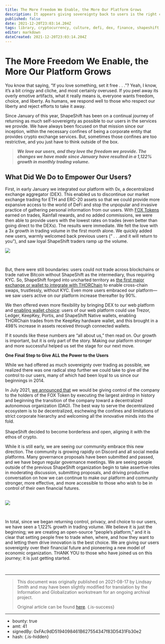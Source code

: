 ```yaml
---
title: The More Freedom We Enable, the More Our Platform Grows
description: It appears giving sovereignty back to users is the right call.
published: false
date: 2021-12-20T23:03:14.204Z
tags: library, cryptocurrency, culture, defi, dex, finance, shapeshift, needs-review
editor: markdown
dateCreated: 2021-12-20T23:03:14.204Z
---
```


# The More Freedom We Enable, the More Our Platform Grows

You know that saying, “If you love something, set it free . . .”? Yeah, I know, it’s a bit cringy and cliche, and most certainly overused. If you peel away its overly emotive artifacts, what it really means is, everyone wants freedom, choice, and liberty. As humans, we respond well to those who respect our liberty and reject efforts to take it away.<br/>

Since January of this year, ShapeShift has been on a continual journey of returning as much self-sovereignty as possible to our users in the services we provide. We have always been focused on that mission since our inception, within the necessary confines of being a corporate entity that provides crypto exchange services. But, sometimes those confines are too restrictive, and you just have to think outside of the box.<br/>

> ***We love our users, and they love the freedom we provide. The changes we have made since January have resulted in a 1,122% growth in monthly trading volume.***<br/>

## **What Did We Do to Empower Our Users?** <br/>

First, in early January we integrated our platform with 0x, a decentralized exchange aggregator (DEX). This enabled us to discontinue our market exchange trading for ETH and ERC-20 assets so that we could provide more expansive access to the world of DeFi and stop the unpopular and invasive practice of gathering personal information from our users. With [FOX Tokens](https://fox.shapeshift.com/) earned on trades, Rainfall rewards, and no added commissions, we were then able to provide users with the lowest rates on trades (even better than going direct to the DEXs). The results were immediate. We felt the love with a 3x growth in trading volume in the first month alone. We quickly added new users, warmly welcomed back previous users (“ . . .and it will return to you”), and saw loyal ShapeShift traders ramp up the volume. 

![](https://assets.website-files.com/5e9a09610b7dce71f87f7f17/611bf2b417fc02b6485cf803_DeFi%20Product%20Dev.png)

<br/>

But, there were still boundaries: users could not trade across blockchains or trade native Bitcoin without ShapeShift as the intermediary, thus requiring KYC. So, ShapeShift forged into uncharted territory as [the first major exchange or wallet to integrate with THORChain](https://shapeshift.com/newsroom/shapeshift-becomes-the-first-defi-platform-to-offer-cross-chain-bitcoin-swaps-via-a-hardware-wallet-device) to enable cross-chain swaps, trustlessly, without KYC. Even more users embraced our platform—we saw users active on our platform increase thereafter by 90%. <br/>

We then offered even more flexibility by bringing DEX to our web platform and [enabling wallet choice](https://shapeshift.com/newsroom/shapeshift-becomes-the-first-defi-platform-to-offer-cross-chain-bitcoin-swaps-via-a-hardware-wallet-device): users of our web platform could use Trezor, Ledger, KeepKey, Portis, and ShapeShift Native wallets, enabling THORChain trades from the KeepKey hardware wallet, and this brought in a 498% increase in assets received through connected wallets. <br/>

If it sounds like these numbers are “all about us,” then read on. Our growth is important, but it is only part of the story. Making our platform stronger and more successful helped us set the stage for our next move.<br/>

**One Final Step to Give ALL the Power to the Users**

While we had offered as much sovereignty over trading as possible, we realized there was one radical step further we could take to give *all* the control to our users, many of which had been loyal to us since our beginnings in 2014. <br/>

In July 2021, [we announced that](https://shapeshift.com/shapeshift-decentralize-airdrop) we would be giving control of the company to the holders of the FOX Token by executing the largest airdrop in history and beginning the transition of the company toward a decentralized autonomous organization (DAO). The best way to serve the decentralized ecosystem is to *be* decentralized, eschewing the confines and limitations of strict corporate hierarchy and welcoming all the innovative minds into the fold.<br/><br/>ShapeShift decided to become borderless and open, aligning it with the ethos of crypto.<br/>

While it is still early, we are seeing our community embrace this new direction. The community is growing rapidly on Discord and all social media platforms. Many governance proposals have been submitted and passed, and we have begun regular governance meetings. We are seeing people outside of the previous ShapeShift organization begin to take assertive roles in moderating discussion, submitting proposals, and driving productive conversation on how we can continue to make our platform and community stronger, more effective, and more accessible to those who wish to be in control of their own financial futures. <br/><br/>

![](https://assets.website-files.com/5e9a09610b7dce71f87f7f17/611bf31aae91366aa5b20c0c_Trade%20Volume.png)

<br/>

In total, since we began returning control, privacy, and choice to our users, we have seen a 1,122% growth in trading volume. We believe it is just the beginning; we are creating an open-source “people’s platform,” and it is clear that setting people free to trade when, where, and how they want to and letting them drive innovation is the best choice. We are giving our users sovereignty over their financial future and pioneering a new model of economic organization. THANK YOU to those who have joined us on this journey; it is just getting started.

<br/>

---

> This document was originally published on 2021-08-17 by Lindsay Smith and may have been slightly modified for translation by the Information and Globalization workstream for an ongoing archival project.
>
> Original article can be found [here](https://shapeshift.com/library/the-more-freedom-we-enable-the-more-our-platform-grows).
{.is-success}

---

- bounty: true
- amt: 41
- signedBy: 0xFAc9dD5194098461B627554347f83D5431Fb30e2
- hash: 
{.is-hidden}